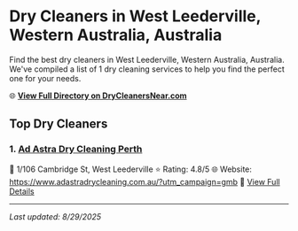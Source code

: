 # Dry Cleaners in West Leederville, Western Australia, Australia

Find the best dry cleaners in West Leederville, Western Australia, Australia. We've compiled a list of 1 dry cleaning services to help you find the perfect one for your needs.

🌐 **[View Full Directory on DryCleanersNear.com](https://drycleanersnear.com/city/Australia/Western%20Australia/West%20Leederville)**

## Top Dry Cleaners

### 1. [Ad Astra Dry Cleaning Perth](https://drycleanersnear.com/dryCleaner/68ad16381d9ee695c9252e4b/ad-astra-dry-cleaning-perth)
📍 1/106 Cambridge St, West Leederville
⭐ Rating: 4.8/5
🌐 Website: https://www.adastradrycleaning.com.au/?utm_campaign=gmb
🔗 [View Full Details](https://drycleanersnear.com/dryCleaner/68ad16381d9ee695c9252e4b/ad-astra-dry-cleaning-perth)


---

*Last updated: 8/29/2025*

